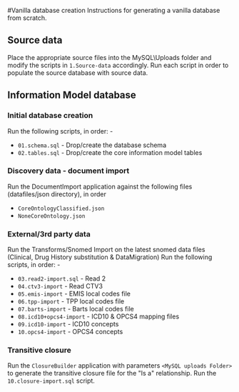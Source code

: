 #Vanilla database creation
Instructions for generating a vanilla database from scratch.

## Source data
Place the appropriate source files into the MySQL\Uploads folder and modify the scripts in `1.Source-data` accordingly.
Run each script in order to populate the source database with source data.

## Information Model database

### Initial database creation
Run the following scripts, in order: -
* `01.schema.sql` - Drop/create the database schema
* `02.tables.sql` - Drop/create the core information model tables

### Discovery data - document import
Run the DocumentImport application against the following files (datafiles/json directory), in order
* `CoreOntologyClassified.json`
* `NoneCoreOntology.json`

### External/3rd party data
Run the Transforms/Snomed Import on the latest snomed data files (Clinical, Drug History substitution & DataMigration)
Run the following scripts, in order: -
* `03.read2-import.sql` - Read 2
* `04.ctv3-import` - Read CTV3
* `05.emis-import` - EMIS local codes file
* `06.tpp-import` - TPP local codes file
* `07.barts-import` - Barts local codes file
* `08.icd10+opcs4-import` - ICD10 & OPCS4 mapping files
* `09.icd10-import` - ICD10 concepts
* `10.opcs4-import` - OPCS4 concepts


### Transitive closure
Run the `ClosureBuilder` application with parameters `<MySQL uploads Folder>` to generate the transitive closure file for the "Is a" relationship.
Run the `10.closure-import.sql` script.
